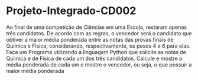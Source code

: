 # Projeto-Integrado-CD002

Ao final de uma competição de Ciências em uma Escola, restaram apenas três candidatos. De acordo com as regras, o vencedor será o candidato que obtiver a maior média ponderada entre as notas das provas finais de Química e Física, considerando, respectivamente, os pesos 4 e 6 para elas.
Faça um Programa utilizando a linguagem Python que solicite as notas de Química e de Física de cada um dos três candidatos. Calcule e mostre a média ponderada de cada um e mostre o vencedor, ou seja, o que possuir a maior média ponderada